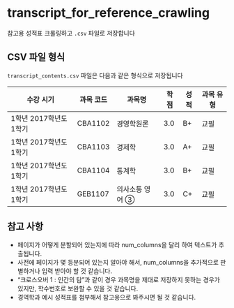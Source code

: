 # transcript_for_reference_crawling
참고용 성적표 크롤링하고 `.csv` 파일로 저장합니다

## CSV 파일 형식
`transcript_contents.csv` 파일은 다음과 같은 형식으로 저장됩니다

| 수강 시기                  | 과목 코드 | 과목명                | 학점 | 성적 | 과목 유형 |
|---------------------------|-----------|-----------------------|------|------|-----------|
| 1학년 2017학년도 1학기    | CBA1102   | 경영학원론            | 3.0  | B+   | 교필      |
| 1학년 2017학년도 1학기    | CBA1103   | 경제학                | 3.0  | A+   | 교필      |
| 1학년 2017학년도 1학기    | CBA1104   | 통계학                | 3.0  | B+   | 교필      |
| 1학년 2017학년도 1학기    | GEB1107   | 의사소통 영어 ③      | 3.0  | C+   | 교필      |

## 참고 사항
- 페이지가 어떻게 분할되어 있는지에 따라 num_columns을 달리 하여 텍스트가 추출됩니다.
- 사전에 페이지가 몇 등분되어 있는지 알아야 해서, num_columns을 추가적으로 판별하거나 입력 받아야 할 것 같습니다.
- “크로스오버 1 : 인간의 탐”과 같이 경우 과목명을 제대로 저장하지 못하는 경우가 있지만, 학수번호로 보완할 수 있을 것 같습니다.
- 경역학과 예시 성적표를 첨부해서 참고용으로 봐주시면 될 것 같습니다.
